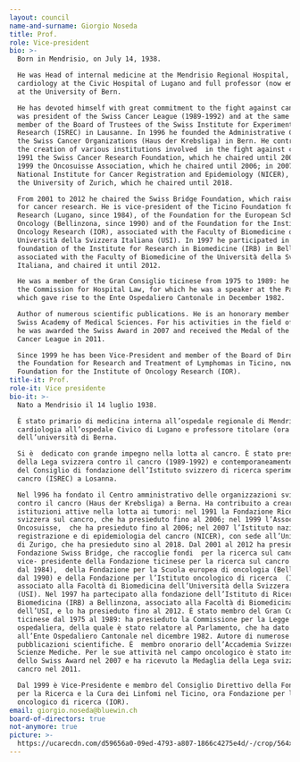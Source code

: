 ```yaml
---
layout: council
name-and-surname: Giorgio Noseda
title: Prof.
role: Vice-president
bio: >-
  Born in Mendrisio, on July 14, 1938. 

  He was Head of internal medicine at the Mendrisio Regional Hospital,
  cardiology at the Civic Hospital of Lugano and full professor (now emeritus)
  at the University of Bern. 

  He has devoted himself with great commitment to the fight against cancer. He
  was president of the Swiss Cancer League (1989-1992) and at the same time a
  member of the Board of Trustees of the Swiss Institute for Experimental Cancer
  Research (ISREC) in Lausanne. In 1996 he founded the Administrative Centre of
  the Swiss Cancer Organizations (Haus der Krebsliga) in Bern. He contributed to
  the creation of various institutions involved  in the fight against cancer: in
  1991 the Swiss Cancer Research Foundation, which he chaired until 2006; in
  1999 the Oncosuisse Association, which he chaired until 2006; in 2007 the
  National Institute for Cancer Registration and Epidemiology (NICER), based at
  the University of Zurich, which he chaired until 2018. 

  From 2001 to 2012 he chaired the Swiss Bridge Foundation, which raises funds
  for cancer research. He is vice-president of the Ticino Foundation for Cancer
  Research (Lugano, since 1984), of the Foundation for the European School of
  Oncology (Bellinzona, since 1990) and of the Foundation for the Institute of
  Oncology Research (IOR), associated with the Faculty of Biomedicine of the
  Università della Svizzera Italiana (USI). In 1997 he participated in the
  foundation of the Institute for Research in Biomedicine (IRB) in Bellinzona,
  associated with the Faculty of Biomedicine of the Università della Svizzera
  Italiana, and chaired it until 2012. 

  He was a member of the Gran Consiglio ticinese from 1975 to 1989: he chaired
  the Commission for Hospital Law, for which he was a speaker at the Parliament,
  which gave rise to the Ente Ospedaliero Cantonale in December 1982. 

  Author of numerous scientific publications. He is an honorary member of the
  Swiss Academy of Medical Sciences. For his activities in the field of cancer,
  he was awarded the Swiss Award in 2007 and received the Medal of the Swiss
  Cancer League in 2011.

  Since 1999 he has been Vice-President and member of the Board of Directors of
  the Foundation for Research and Treatment of Lymphomas in Ticino, now the
  Foundation for the Institute of Oncology Research (IOR).
title-it: Prof.
role-it: Vice presidente
bio-it: >-
  Nato a Mendrisio il 14 luglio 1938. 

  È stato primario di medicina interna all’ospedale regionale di Mendrisio, di
  cardiologia all’ospedale Civico di Lugano e professore titolare (ora emerito)
  dell’università di Berna. 

  Si è  dedicato con grande impegno nella lotta al cancro. È stato presidente
  della Lega svizzera contro il cancro (1989-1992) e contemporaneamente membro
  del Consiglio di fondazione dell’Istituto svizzero di ricerca sperimentale sul
  cancro (ISREC) a Losanna. 

  Nel l996 ha fondato il Centro amministrativo delle organizzazioni svizzere
  contro il cancro (Haus der Krebsliga) a Berna. Ha contribuito a creare diverse
  istituzioni attive nella lotta ai tumori: nel 1991 la Fondazione Ricerca
  svizzera sul cancro, che ha presieduto fino al 2006; nel 1999 l’Associazione
  Oncosuisse,  che ha presieduto fino al 2006; nel 2007 l’Istituto nazionale di
  registrazione e di epidemiologia del cancro (NICER), con sede all’Università
  di Zurigo, che ha presieduto sino al 2018. Dal 2001 al 2012 ha presieduto la
  Fondazione Swiss Bridge, che raccoglie fondi  per la ricerca sul cancro. È
  vice- presidente della Fondazione ticinese per la ricerca sul cancro (Lugano,
  dal 1984),  della Fondazione per la Scuola europea di oncologia (Bellinzona,
  dal 1990) e della Fondazione per l’Istituto oncologico di ricerca  (IOR),
  associato alla Facoltà di Biomedicina dell’Università della Svizzera Italiana
  (USI). Nel 1997 ha partecipato alla fondazione dell’Istituto di Ricerca in
  Biomedicina (IRB) a Bellinzona, associato alla Facoltà di Biomedicina
  dell’USI, e lo ha presieduto fino al 2012. È stato membro del Gran Consiglio
  ticinese dal 1975 al 1989: ha presieduto la Commissione per la Legge
  ospedaliera, della quale è stato relatore al Parlamento, che ha dato vita
  all’Ente Ospedaliero Cantonale nel dicembre 1982. Autore di numerose
  pubblicazioni scientifiche. È  membro onorario dell’Accademia Svizzera di
  Scienze Mediche. Per le sue attività nel campo oncologico è stato insignito
  dello Swiss Award nel 2007 e ha ricevuto la Medaglia della Lega svizzera del
  cancro nel 2011.

  Dal 1999 è Vice-Presidente e membro del Consiglio Direttivo della Fondazione
  per la Ricerca e la Cura dei Linfomi nel Ticino, ora Fondazione per l'Istituto
  oncologico di ricerca (IOR).
email: giorgio.noseda@bluewin.ch
board-of-directors: true
not-anymore: true
picture: >-
  https://ucarecdn.com/d59656a0-09ed-4793-a807-1866c4275e4d/-/crop/564x719/219,0/-/preview/
---
```


